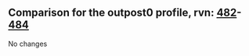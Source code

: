 ## Comparison for the outpost0 profile, rvn: [482](https://github.com/PRO100KatYT/FortniteProfileRevisions/tree/main/profiles/outpost0/482%20outpost0.json)-[484](https://github.com/PRO100KatYT/FortniteProfileRevisions/tree/main/profiles/outpost0/484%20outpost0.json)

No changes
